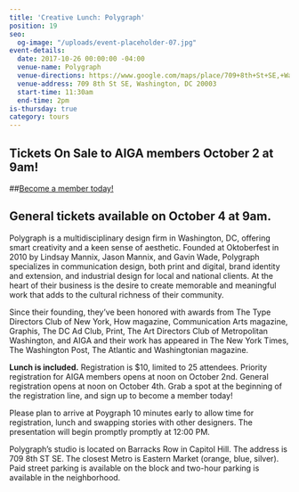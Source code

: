 ```yaml
---
title: 'Creative Lunch: Polygraph'
position: 19
seo:
  og-image: "/uploads/event-placeholder-07.jpg"
event-details:
  date: 2017-10-26 00:00:00 -04:00
  venue-name: Polygraph
  venue-directions: https://www.google.com/maps/place/709+8th+St+SE,+Washington,+DC+20003/@38.8808888,-76.9974014,17z/data=!3m1!4b1!4m5!3m4!1s0x89b7b9cccded2e99:0xa8007cea6bf9718e!8m2!3d38.8808888!4d-76.9952127
  venue-address: 709 8th St SE, Washington, DC 20003
  start-time: 11:30am
  end-time: 2pm
is-thursday: true
category: tours
---
```


## Tickets On Sale to AIGA members October 2 at 9am! 

##[Become a member today!](https://dc.aiga.org/membership/membership-rates/)

## General tickets available on October 4 at 9am.

Polygraph is a multidisciplinary design firm in Washington, DC, offering smart creativity and a keen sense of aesthetic. Founded at Oktoberfest in 2010 by Lindsay Mannix, Jason Mannix, and Gavin Wade, Polygraph specializes in communication design, both print and digital, brand identity and extension, and industrial design for local and national clients. At the heart of their business is the desire to create memorable and meaningful work that adds to the cultural richness of their community. 
 
Since their founding, they’ve been honored with awards from The Type Directors Club of New York, How magazine, Communication Arts magazine, Graphis, The DC Ad Club, Print, The Art Directors Club of Metropolitan Washington, and AIGA and their work has appeared in The New York Times, The Washington Post, The Atlantic and Washingtonian magazine.
 
**Lunch is included.** Registration is $10, limited to 25 attendees. Priority registration for AIGA members opens at noon on October 2nd. General registration opens at noon on October 4th. Grab a spot at the beginning of the registration line, and sign up to become a member today!
 
Please plan to arrive at Poygraph 10 minutes early to allow time for registration, lunch and swapping stories with other designers. The presentation will begin promptly promptly at 12:00 PM.
 
Polygraph’s studio is located on Barracks Row in Capitol Hill. The address is 709 8th ST SE. The closest Metro is Eastern Market (orange, blue, silver). Paid street parking is available on the block and two-hour parking is available in the neighborhood.
